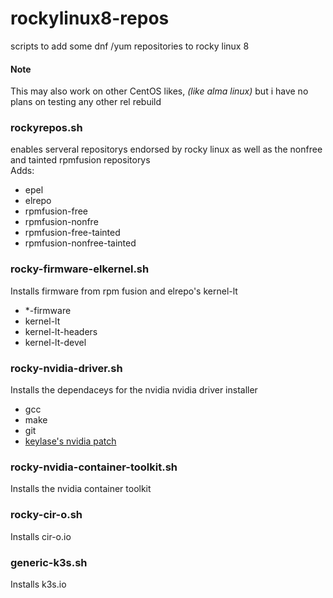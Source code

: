 # rockylinux8-repos
scripts to add some dnf /yum repositories to rocky linux 8

#### Note
This may also work on other CentOS likes, *(like alma linux)* but i have no plans on testing any other rel rebuild 

### rockyrepos.sh
enables serveral repositorys endorsed by rocky linux as well as the nonfree and tainted rpmfusion repositorys <br>
Adds:
- epel
- elrepo
- rpmfusion-free
- rpmfusion-nonfre
- rpmfusion-free-tainted
- rpmfusion-nonfree-tainted

### rocky-firmware-elkernel.sh
Installs firmware from rpm fusion and elrepo's kernel-lt
- \*-firmware 
- kernel-lt
- kernel-lt-headers
- kernel-lt-devel

### rocky-nvidia-driver.sh
Installs the dependaceys for the nvidia nvidia driver installer
- gcc
- make
- git
- [keylase's nvidia patch](https://github.com/keylase/nvidia-patch)

### rocky-nvidia-container-toolkit.sh
Installs the nvidia container toolkit


### rocky-cir-o.sh
Installs cir-o.io

### generic-k3s.sh
Installs k3s.io
